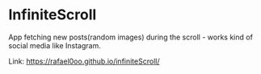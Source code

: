 # InfiniteScroll
App fetching new posts(random images) during the scroll - works kind of social media like Instagram.

Link: https://rafael0oo.github.io/infiniteScroll/
